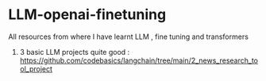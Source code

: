 # LLM-openai-finetuning
All resources from where I have learnt LLM , fine tuning and transformers

1. 3 basic LLM projects quite good : https://github.com/codebasics/langchain/tree/main/2_news_research_tool_project 
